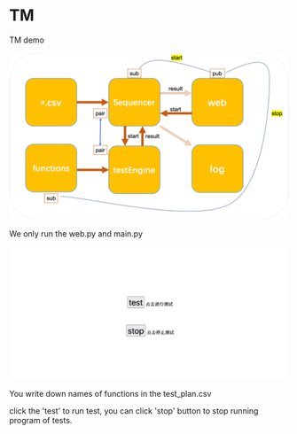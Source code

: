 # TM

TM demo

![图片](./static/picture.png)

We only run the web.py and main.py

![图片](./static/web.png)

You write down names of functions in the test_plan.csv

click the 'test' to run test, you can click 'stop' button to stop running program of tests.